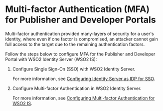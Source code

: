 # Multi-factor Authentication (MFA) for Publisher and Developer Portals

Multi-factor authentication provided many-layers of security for a user's identity, where even if one factor is compromised, an attacker cannot gain full access to the target due to the remaining authentication factors.

Follow the steps below to configure MFA for the Publisher and Developer Portal with WSO2 Identity Server (WSO2 IS):

1.  Configure Single Sign-On (SSO) with WSO2 Identity Server. 

     For more information, see [Configuring Identity Server as IDP for SSO]({{base_path}}/learn/extensions/saml2-sso/configuring-identity-server-as-idp-for-sso).

2.  Configure Multi-factor Authentication in WSO2 Identity Server. 

     For more information, see [Configuring Multi-factor Authentication for WSO2 IS](https://is.docs.wso2.com/en/5.10.0/learn/multi-factor-authentication).

